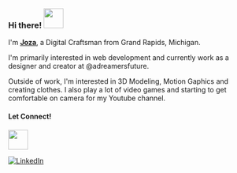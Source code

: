 ### Hi there! <img src="https://github.com/codrkoaz/codrkoaz/assets/51058620/ed8f18e4-d101-4f80-9974-945efb77aade" width=40>

I'm <a href="https://link-in-bio-11k3.vercel.app/"><ins>**Joza**</ins></a>, a Digital Craftsman from Grand Rapids, Michigan.

I'm primarily interested in web development and currently work as a designer and creator at @adreamersfuture.

Outside of work, I'm interested in 3D Modeling, Motion Gaphics and creating clothes. I also play a lot of video games and starting to get comfortable on camera for my Youtube channel.

#### Let Connect!
<img src="https://github.com/codrkoaz/codrkoaz/assets/51058620/3e6ac763-b305-4a78-a652-6b04942145ac" width=40>

[<img alt='LinkedIn' src='https://img.shields.io/badge/LinkedIn-%231E96EB.svg?&style=for-the-badge&logo=linkedin&logoColor=white' />](https://linkedin.com/in/jozasmith)
